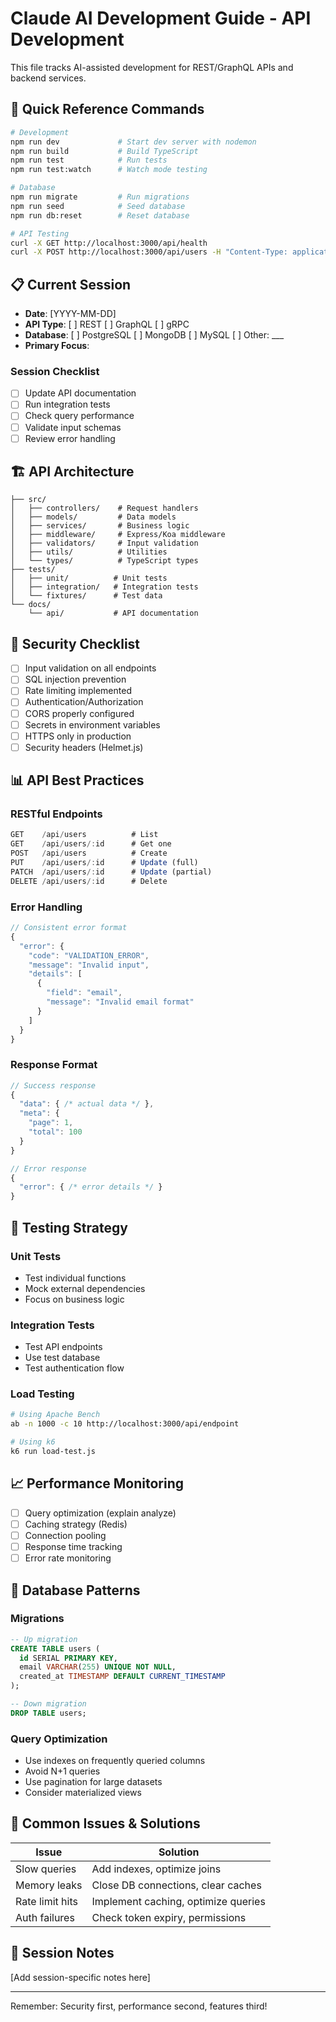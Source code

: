 # Claude AI Development Guide - API Development

This file tracks AI-assisted development for REST/GraphQL APIs and backend services.

## 🚀 Quick Reference Commands

```bash
# Development
npm run dev             # Start dev server with nodemon
npm run build           # Build TypeScript
npm run test            # Run tests
npm run test:watch      # Watch mode testing

# Database
npm run migrate         # Run migrations
npm run seed            # Seed database
npm run db:reset        # Reset database

# API Testing
curl -X GET http://localhost:3000/api/health
curl -X POST http://localhost:3000/api/users -H "Content-Type: application/json" -d '{}'
```

## 📋 Current Session

- **Date**: [YYYY-MM-DD]
- **API Type**: [ ] REST [ ] GraphQL [ ] gRPC
- **Database**: [ ] PostgreSQL [ ] MongoDB [ ] MySQL [ ] Other: ___
- **Primary Focus**: 

### Session Checklist
- [ ] Update API documentation
- [ ] Run integration tests
- [ ] Check query performance
- [ ] Validate input schemas
- [ ] Review error handling

## 🏗️ API Architecture

```
├── src/
│   ├── controllers/    # Request handlers
│   ├── models/         # Data models
│   ├── services/       # Business logic
│   ├── middleware/     # Express/Koa middleware
│   ├── validators/     # Input validation
│   ├── utils/          # Utilities
│   └── types/          # TypeScript types
├── tests/
│   ├── unit/          # Unit tests
│   ├── integration/   # Integration tests
│   └── fixtures/      # Test data
└── docs/
    └── api/           # API documentation
```

## 🔐 Security Checklist

- [ ] Input validation on all endpoints
- [ ] SQL injection prevention
- [ ] Rate limiting implemented
- [ ] Authentication/Authorization
- [ ] CORS properly configured
- [ ] Secrets in environment variables
- [ ] HTTPS only in production
- [ ] Security headers (Helmet.js)

## 📊 API Best Practices

### RESTful Endpoints
```typescript
GET    /api/users          # List
GET    /api/users/:id      # Get one
POST   /api/users          # Create
PUT    /api/users/:id      # Update (full)
PATCH  /api/users/:id      # Update (partial)
DELETE /api/users/:id      # Delete
```

### Error Handling
```typescript
// Consistent error format
{
  "error": {
    "code": "VALIDATION_ERROR",
    "message": "Invalid input",
    "details": [
      {
        "field": "email",
        "message": "Invalid email format"
      }
    ]
  }
}
```

### Response Format
```typescript
// Success response
{
  "data": { /* actual data */ },
  "meta": {
    "page": 1,
    "total": 100
  }
}

// Error response
{
  "error": { /* error details */ }
}
```

## 🧪 Testing Strategy

### Unit Tests
- Test individual functions
- Mock external dependencies
- Focus on business logic

### Integration Tests
- Test API endpoints
- Use test database
- Test authentication flow

### Load Testing
```bash
# Using Apache Bench
ab -n 1000 -c 10 http://localhost:3000/api/endpoint

# Using k6
k6 run load-test.js
```

## 📈 Performance Monitoring

- [ ] Query optimization (explain analyze)
- [ ] Caching strategy (Redis)
- [ ] Connection pooling
- [ ] Response time tracking
- [ ] Error rate monitoring

## 🔧 Database Patterns

### Migrations
```sql
-- Up migration
CREATE TABLE users (
  id SERIAL PRIMARY KEY,
  email VARCHAR(255) UNIQUE NOT NULL,
  created_at TIMESTAMP DEFAULT CURRENT_TIMESTAMP
);

-- Down migration
DROP TABLE users;
```

### Query Optimization
- Use indexes on frequently queried columns
- Avoid N+1 queries
- Use pagination for large datasets
- Consider materialized views

## 🐛 Common Issues & Solutions

| Issue | Solution |
|-------|----------|
| Slow queries | Add indexes, optimize joins |
| Memory leaks | Close DB connections, clear caches |
| Rate limit hits | Implement caching, optimize queries |
| Auth failures | Check token expiry, permissions |

## 📝 Session Notes

[Add session-specific notes here]

---

Remember: Security first, performance second, features third!